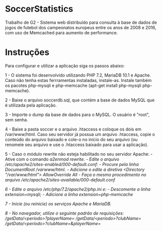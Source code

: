 # SoccerStatistics
Trabalho de G2 - Sistema web distribuído para consulta à base de dados de jogos de futebol dos campeonatos europeus entre os anos de 2008 e 2016, com uso de Memcached para aumento de performance.

# Instruções
Para configurar e utilizar a aplicação siga os passos abaixo:

1 - O sistema foi desenvolvido utilizando PHP 7.2, MariaDB 10.1 e Apache. Caso não tenha estas ferrramentas instaladas, instale-as. Instale também os pacotes php-mysqli e php-memcache (apt-get install php-mysqli php-memcache).

2 - Baixe o arquivo soccerdb.sql, que contém a base de dados MySQL que é utilizada pela aplicação.

3 - Importe o dump da base de dados para o MySQL. O usuário é "root", sem senha.

4 - Baixe a pasta soccer e o arquivo .htaccess e coloque os dois em /var/www/html. Caso seu servidor já possua um arquivo .htaccess, copie o conteúdo do arquivo baixado e cole-o no início do seu arquivo (ou renomeie seu arquivo e use o .htaccess baixado para usar a aplicação).

5 - Caso o módulo rewrite não esteja habilitado no seu servidor Apache:
    - Ative com o comando <i>a2enmod rewrite<i/>.
    - Edite o arquivo /etc/apache2/sites-enabled/000-default.conf:
      - Procure pela linha DocumentRoot /varwww/html.
      - Adicione o edite a diretiva <Directory "/var/www/html"> AllowOverride All </Directory>
    - Faça o mesmo procedimento no arquivo /etc/apache2/sites-available/000-default.conf

6 - Edite o arquivo /etc/php/7.2/apache2/php.ini e:
    - Descomente a linha <i>extension=mysqli;<i/>
    - Adicione a linha <i>extension=php-memcache<i/>

7 - Inicie (ou reinicie) os serviços Apache e MariaDB.

8 - No navegador, utilize o seguinte padrão de requisições:
    /getData/<período>?playerName=<nomeDoJogador>
    /getData/<período>?clubName=<nomeDoClube>
    /getData/<período>?clubName=<nomeDoClube>&playerName=<nomeDoJogador>

